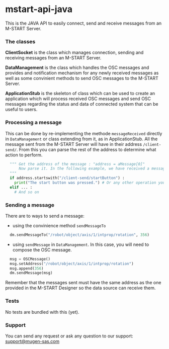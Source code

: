 # mstart-api-java
This is the JAVA API to easily connect, send and receive messages from an M-START Server.

### The classes
**ClientSocket** is the class which manages connection, sending and receiving messages from an M-START Server.

**DataManagement** is the class which handles the OSC messages and provides and notification mechanism for any newly received messages as well as some convinient methods to send OSC messages to the M-START Server.

**ApplicationStub** is the skeleton of class which can be used to create an application which will process received OSC messages and send OSC messages regarding the status and data of connected system that can be useful to users.

### Processing a message
This can be done by re-implementing the methode `messageReceived` directly in `DataManagement` or class extending from it, as in ApplicationStub.
All the message sent from the M-START Server will have in their address `/client-send/`. From this you can parse the rest of the address to determine what action to perform.

```python
  """ Get the address of the message : "address = aMessage[0]"
      Now parse it. In the following example, we have received a message after the user pressed a button on its HMI
  """
  if address.startswith("/client-send/startButton") :
    print("The start button was pressed.") # Or any other operation you want to perform
  elif ... :
    # And so on
```

### Sending a message
There are to ways to send a message:

* using the convinience method `sendMessageTo`
```python
  dm.sendMessageTo("/robot/object/axis/1/intprop/rotation", 356)
```
* using `sendMessage` in `DataManagement`. In this case, you will need to compose the OSC message.
```python
  msg = OSCMessage()
  msg.setAddress("/robot/object/axis/1/intprop/rotation")
  msg.append(356)
  dm.sendMessage(msg)
```

Remember that the messages sent must have the same address as the one provided in the M-START Designer so the data source can receive them.

### Tests
No tests are bundled with this (yet).

### Support
You can send any request or ask any question to our support: support@mugen-sas.com
